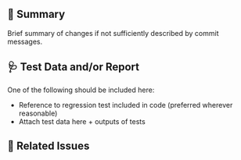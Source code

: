 ## 📜 Summary

Brief summary of changes if not sufficiently described by commit messages.


## 🩺 Test Data and/or Report

One of the following should be included here:
* Reference to regression test included in code (preferred wherever reasonable)
* Attach test data here + outputs of tests


## 🧩 Related Issues

<!--
    Reference related issues here and use `Fixes` or `Resolves` in order to automatically close the issue upon merge. For more information on autolinking to tickets see https://docs.github.com/en/github/writing-on-github/autolinked-references-and-urls.

    * for issues in this repo:
        - fixes #1
        - fixes #2
        - refs #3
    * for issues in other repos: NASA-PDS/my_repo#1, NASA-PDS/her_repo#2
->